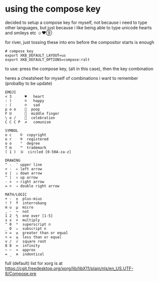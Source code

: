 # using the compose key

decided to setup a compose key for myself, not because i need to type
other languages, but just because i like being able to type unicode
hearts and smileys etc ☺♥⑨

for river, just tossing these into env before the compositor starts is
enough

```
# compose key
export XKB_DEFAULT_LAYOUT=us
export XKB_DEFAULT_OPTIONS=compose:ralt
```

to use: press the compose key, (alt in this case), then the key combination

heres a cheatsheet for myself of combinations i want to remember
(probalby to be update)

```
EMOJI
< 3      ♥   heart
: )      ☺   happy
: (      ☹   sad
p o o    💩  poop
F U      🖕  middle finger
\ o /    🙌  celebration
C C C P  ☭   comunism

SYMBOL
o c    ©  copyright
o r    ®  registered
o o    °  degree
T m    ™  trademark
( 1 )  ①  circled [0-50A-za-z]

DRAWING
^ -  ¯ upper line
< -  ← left arrow
v |  ↓ down arrow
^ |  ↑ up arrow
- >  → right arrow
= >  ⇒ double right arrow

MATH/LOGIC
+ -  ±  plus-mius
! ?  ‽  interrobang
m u  µ  micro
, -  ¬  not
1 2  ½  one over [1-5]
x x  ×  multiply
^ 0  ⁰  superscript n
_ 0  ₀  subscript n
> =  ≥  greater than or equal
< =  ≤  less than or equal
v /  √  square root
8 8  ∞  infinity
~ ~  ≈  approx
= _  ≡  indentical
```

full (default) list for xorg is at https://cgit.freedesktop.org/xorg/lib/libX11/plain/nls/en_US.UTF-8/Compose.pre

